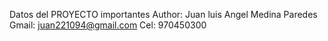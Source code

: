 Datos del PROYECTO importantes
Author: Juan luis Angel Medina Paredes
Gmail: juan221094@gmail.com
Cel: 970450300